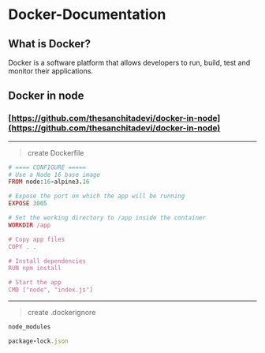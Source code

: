 # Docker-Documentation

## What is Docker?

Docker is a software platform that allows developers to run, build, test and monitor their applications.


## Docker in node
### [https://github.com/thesanchitadevi/docker-in-node](https://github.com/thesanchitadevi/docker-in-node)
---
> create Dockerfile 
```ruby
# ==== CONFIGURE =====
# Use a Node 16 base image
FROM node:16-alpine3.16

# Expose the port on which the app will be running
EXPOSE 3005

# Set the working directory to /app inside the container
WORKDIR /app

# Copy app files
COPY . .

# Install dependencies
RUN npm install

# Start the app
CMD ["node", "index.js"]
```

---
> create .dockerignore
```ruby
node_modules

package-lock.json
```
